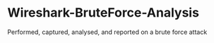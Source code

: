 # Wireshark-BruteForce-Analysis
Performed, captured, analysed, and reported on a brute force attack
